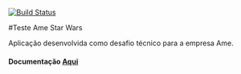 [![Build Status](https://travis-ci.org/victorlsilva/AmeStarWars.svg?branch=master)](https://travis-ci.org/victorlsilva/AmeStarWars)

#Teste Ame Star Wars

Aplicação desenvolvida como desafio técnico para a empresa Ame.

#### Documentação [Aqui]()